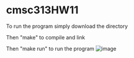 # cmsc313HW11
To run the program simply download the directory

Then "make" to compile and link

Then "make run" to run the program
![image](https://github.com/user-attachments/assets/7116c063-a81a-4571-805b-977d7af99f6b)
